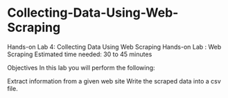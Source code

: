 # Collecting-Data-Using-Web-Scraping
Hands-on Lab 4: Collecting Data Using Web Scraping
Hands-on Lab : Web Scraping
Estimated time needed: 30 to 45 minutes

Objectives
In this lab you will perform the following:

Extract information from a given web site
Write the scraped data into a csv file.
